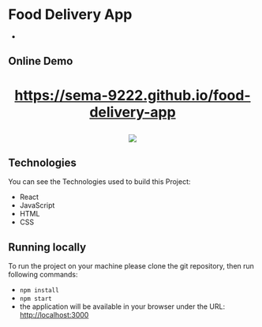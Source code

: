# Food Delivery App

-

## Online Demo

# <p align="center"> https://sema-9222.github.io/food-delivery-app </p>


<p align="center">
  <img src="Animation-min (3).gif" />
</p>


## Technologies 

You can see the Technologies used to build this Project:

- React
- JavaScript
- HTML
- CSS

## Running locally

To run the project on your machine please clone the git repository, then run following commands:

- `npm install`
- `npm start`
- the application will be available in your browser under the URL: [http://localhost:3000](http://localhost:3000)

